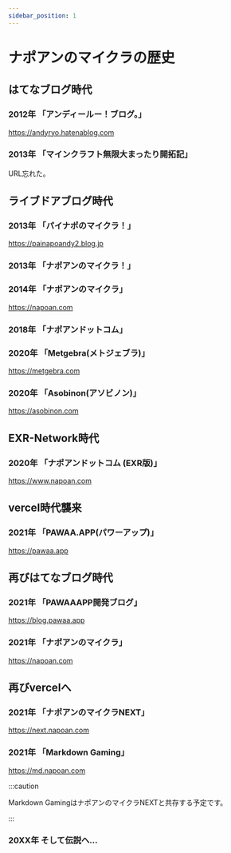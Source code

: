 ```yaml
---
sidebar_position: 1
---
```


# ナポアンのマイクラの歴史

## はてなブログ時代
### 2012年 「アンディールー！ブログ。」

https://andyryo.hatenablog.com

### 2013年 「マインクラフト無限大まったり開拓記」

URL忘れた。

## ライブドアブログ時代

### 2013年 「パイナポのマイクラ！」

https://painapoandy2.blog.jp

### 2013年 「ナポアンのマイクラ！」

### 2014年 「ナポアンのマイクラ」

https://napoan.com

### 2018年 「ナポアンドットコム」

### 2020年 「Metgebra(メトジェブラ)」

https://metgebra.com

### 2020年 「Asobinon(アソビノン)」

https://asobinon.com

## EXR-Network時代

### 2020年 「ナポアンドットコム (EXR版)」

https://www.napoan.com

## vercel時代襲来

### 2021年 「PAWAA.APP(パワーアップ)」

https://pawaa.app

## 再びはてなブログ時代

### 2021年 「PAWAAAPP開発ブログ」

https://blog.pawaa.app

### 2021年 「ナポアンのマイクラ」

https://napoan.com

## 再びvercelへ

### 2021年 「ナポアンのマイクラNEXT」

https://next.napoan.com

### 2021年 「Markdown Gaming」

https://md.napoan.com

:::caution

Markdown GamingはナポアンのマイクラNEXTと共存する予定です。

:::

### 20XX年 そして伝説へ...
